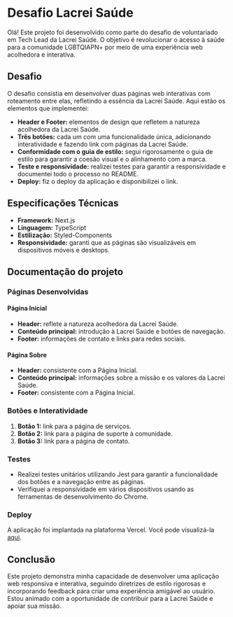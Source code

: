 # Desafio Lacrei Saúde

Olá! Este projeto foi desenvolvido como parte do desafio de voluntariado em Tech Lead da Lacrei Saúde. O objetivo é revolucionar o acesso à saúde para a comunidade LGBTQIAPN+ por meio de uma experiência web acolhedora e interativa.

## Desafio

O desafio consistia em desenvolver duas páginas web interativas com roteamento entre elas, refletindo a essência da Lacrei Saúde. Aqui estão os elementos que implementei:

- **Header e Footer:** elementos de design que refletem a natureza acolhedora da Lacrei Saúde.
- **Três botões:** cada um com uma funcionalidade única, adicionando interatividade e fazendo link com páginas da Lacrei Saúde.
- **Conformidade com o guia de estilo:** segui rigorosamente o guia de estilo para garantir a coesão visual e o alinhamento com a marca.
- **Teste e responsividade:** realizei testes para garantir a responsividade e documentei todo o processo no README.
- **Deploy:** fiz o deploy da aplicação e disponibilizei o link.

## Especificações Técnicas

- **Framework:** Next.js
- **Linguagem:** TypeScript
- **Estilização:** Styled-Components
- **Responsividade:** garanti que as páginas são visualizáveis em dispositivos móveis e desktops.

## Documentação do projeto

### Páginas Desenvolvidas

#### Página Inicial

- **Header:** reflete a natureza acolhedora da Lacrei Saúde.
- **Conteúdo principal:** introdução à Lacrei Saúde e botões de navegação.
- **Footer:** informações de contato e links para redes sociais.

#### Página Sobre

- **Header:** consistente com a Página Inicial.
- **Conteúdo principal:** informações sobre a missão e os valores da Lacrei Saúde.
- **Footer:** consistente com a Página Inicial.

### Botões e Interatividade

1. **Botão 1:** link para a página de serviços.
2. **Botão 2:** link para a página de suporte à comunidade.
3. **Botão 3:** link para a página de contato.

### Testes

- Realizei testes unitários utilizando Jest para garantir a funcionalidade dos botões e a navegação entre as páginas.
- Verifiquei a responsividade em vários dispositivos usando as ferramentas de desenvolvimento do Chrome.

### Deploy

A aplicação foi implantada na plataforma Vercel. Você pode visualizá-la [aqui](https://desafio-lacrei-saude-smoky.vercel.app).

## Conclusão

Este projeto demonstra minha capacidade de desenvolver uma aplicação web responsiva e interativa, seguindo diretrizes de estilo rigorosas e incorporando feedback para criar uma experiência amigável ao usuário. Estou animado com a oportunidade de contribuir para a Lacrei Saúde e apoiar sua missão.